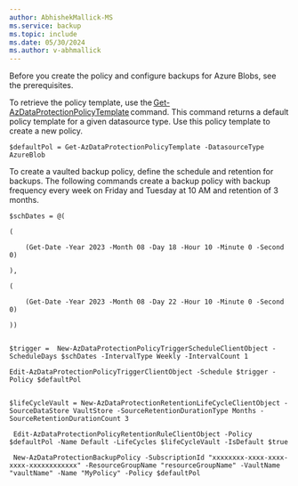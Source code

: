 ```yaml
---
author: AbhishekMallick-MS
ms.service: backup
ms.topic: include
ms.date: 05/30/2024
ms.author: v-abhmallick
---
```


Before you create the policy and configure backups for Azure Blobs, see the prerequisites. 

To retrieve the policy template, use the [Get-AzDataProtectionPolicyTemplate](/powershell/module/az.dataprotection/get-azdataprotectionpolicytemplate) command. This command returns a default policy template for a given datasource type. Use this policy template to create a new policy.

`$defaultPol = Get-AzDataProtectionPolicyTemplate -DatasourceType AzureBlob`

To create a vaulted backup policy, define the schedule and retention for backups. The following commands create a backup policy with backup frequency every week on Friday and Tuesday at 10 AM and retention of 3 months.

```azurepowershell-interactive
$schDates = @( 

( 

    (Get-Date -Year 2023 -Month 08 -Day 18 -Hour 10 -Minute 0 -Second 0) 

), 

( 

    (Get-Date -Year 2023 -Month 08 -Day 22 -Hour 10 -Minute 0 -Second 0)  

)) 
 

$trigger =  New-AzDataProtectionPolicyTriggerScheduleClientObject -ScheduleDays $schDates -IntervalType Weekly -IntervalCount 1 

Edit-AzDataProtectionPolicyTriggerClientObject -Schedule $trigger -Policy $defaultPol  


$lifeCycleVault = New-AzDataProtectionRetentionLifeCycleClientObject -SourceDataStore VaultStore -SourceRetentionDurationType Months -SourceRetentionDurationCount 3  

 Edit-AzDataProtectionPolicyRetentionRuleClientObject -Policy $defaultPol -Name Default -LifeCycles $lifeCycleVault -IsDefault $true 

 New-AzDataProtectionBackupPolicy -SubscriptionId "xxxxxxxx-xxxx-xxxx-xxxx-xxxxxxxxxxxx" -ResourceGroupName "resourceGroupName" -VaultName "vaultName" -Name "MyPolicy" -Policy $defaultPol 
```


 

 
